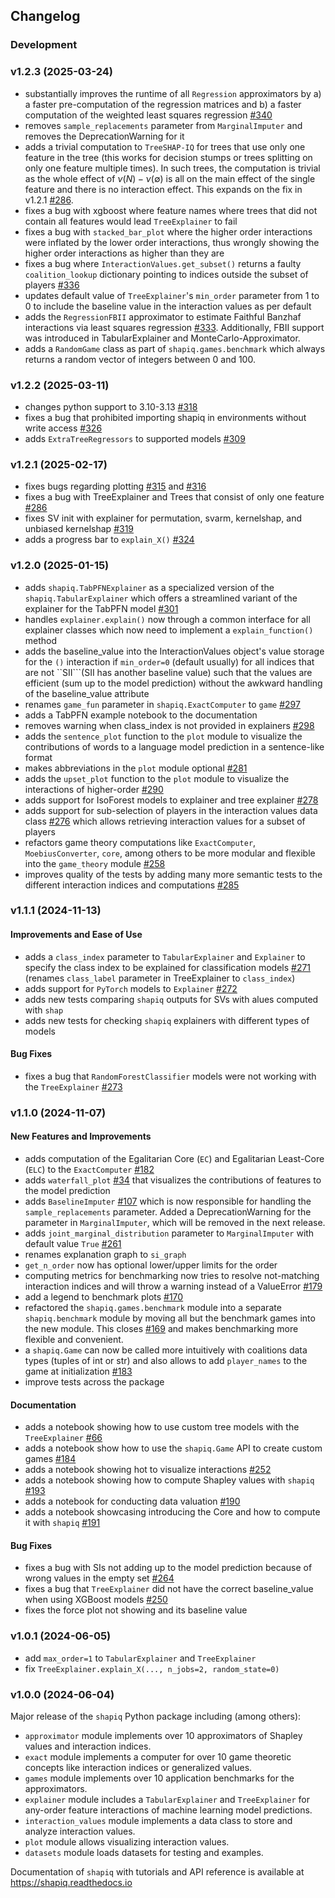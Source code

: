 ## Changelog

### Development

### v1.2.3 (2025-03-24)
- substantially improves the runtime of all `Regression` approximators by a) a faster pre-computation of the regression matrices and b) a faster computation of the weighted least squares regression [#340](https://github.com/mmschlk/shapiq/issues/340)
- removes `sample_replacements` parameter from `MarginalImputer` and removes the DeprecationWarning for it
- adds a trivial computation to `TreeSHAP-IQ` for trees that use only one feature in the tree (this works for decision stumps or trees splitting on only one feature multiple times). In such trees, the computation is trivial as the whole effect of $\nu(N) - \nu(\emptyset)$ is all on the main effect of the single feature and there is no interaction effect. This expands on the fix in v1.2.1 [#286](https://github.com/mmschlk/shapiq/issues/286).
- fixes a bug with xgboost where feature names where trees that did not contain all features would lead `TreeExplainer` to fail
- fixes a bug with `stacked_bar_plot` where the higher order interactions were inflated by the lower order interactions, thus wrongly showing the higher order interactions as higher than they are
- fixes a bug where `InteractionValues.get_subset()` returns a faulty `coalition_lookup` dictionary pointing to indices outside the subset of players [#336](https://github.com/mmschlk/shapiq/issues/336)
- updates default value of `TreeExplainer`'s `min_order` parameter from 1 to 0 to include the baseline value in the interaction values as per default
- adds the `RegressionFBII` approximator to estimate Faithful Banzhaf interactions via least squares regression [#333](https://github.com/mmschlk/shapiq/pull/333). Additionally, FBII support was introduced in TabularExplainer and MonteCarlo-Approximator.
- adds a `RandomGame` class as part of `shapiq.games.benchmark` which always returns a random vector of integers between 0 and 100.

### v1.2.2 (2025-03-11)
- changes python support to 3.10-3.13 [#318](https://github.com/mmschlk/shapiq/pull/318)
- fixes a bug that prohibited importing shapiq in environments without write access [#326](https://github.com/mmschlk/shapiq/issues/326)
- adds `ExtraTreeRegressors` to supported models [#309](https://github.com/mmschlk/shapiq/pull/309)

### v1.2.1 (2025-02-17)
- fixes bugs regarding plotting [#315](https://github.com/mmschlk/shapiq/issues/315) and [#316](https://github.com/mmschlk/shapiq/issues/316)
- fixes a bug with TreeExplainer and Trees that consist of only one feature [#286](https://github.com/mmschlk/shapiq/issues/286)
- fixes SV init with explainer for permutation, svarm, kernelshap, and unbiased kernelshap [#319](https://github.com/mmschlk/shapiq/issues/319)
- adds a progress bar to `explain_X()` [#324](https://github.com/mmschlk/shapiq/issues/324)

### v1.2.0 (2025-01-15)
- adds ``shapiq.TabPFNExplainer`` as a specialized version of the ``shapiq.TabularExplainer`` which offers a streamlined variant of the explainer for the TabPFN model [#301](https://github.com/mmschlk/shapiq/issues/301)
- handles ``explainer.explain()`` now through a common interface for all explainer classes which now need to implement a ``explain_function()`` method
- adds the baseline_value into the InteractionValues object's value storage for the ``()`` interaction if ``min_order=0`` (default usually) for all indices that are not ``SII```(SII has another baseline value) such that the values are efficient (sum up to the model prediction) without the awkward handling of the baseline_value attribute
- renames ``game_fun`` parameter in ``shapiq.ExactComputer`` to ``game`` [#297](https://github.com/mmschlk/shapiq/issues/297)
- adds a TabPFN example notebook to the documentation
- removes warning when class_index is not provided in explainers [#298](https://github.com/mmschlk/shapiq/issues/298)
- adds the `sentence_plot` function to the `plot` module to visualize the contributions of words to a language model prediction in a sentence-like format
- makes abbreviations in the `plot` module optional [#281](https://github.com/mmschlk/shapiq/issues/281)
- adds the `upset_plot` function to the `plot` module to visualize the interactions of higher-order [#290](https://github.com/mmschlk/shapiq/issues/290)
- adds support for IsoForest models to explainer and tree explainer [#278](https://github.com/mmschlk/shapiq/issues/278)
- adds support for sub-selection of players in the interaction values data class [#276](https://github.com/mmschlk/shapiq/issues/276) which allows retrieving interaction values for a subset of players
- refactors game theory computations like `ExactComputer`, `MoebiusConverter`, `core`, among others to be more modular and flexible into the `game_theory` module [#258](https://github.com/mmschlk/shapiq/issues/258)
- improves quality of the tests by adding many more semantic tests to the different interaction indices and computations [#285](https://github.com/mmschlk/shapiq/pull/285)

### v1.1.1 (2024-11-13)

#### Improvements and Ease of Use
- adds a `class_index` parameter to `TabularExplainer` and `Explainer` to specify the class index to be explained for classification models [#271](https://github.com/mmschlk/shapiq/issues/271) (renames `class_label` parameter in TreeExplainer to `class_index`)
- adds support for `PyTorch` models to `Explainer` [#272](https://github.com/mmschlk/shapiq/issues/272)
- adds new tests comparing `shapiq` outputs for SVs with alues computed with `shap`
- adds new tests for checking `shapiq` explainers with different types of models

#### Bug Fixes
- fixes a bug that `RandomForestClassifier` models were not working with the `TreeExplainer` [#273](https://github.com/mmschlk/shapiq/issues/273)

### v1.1.0 (2024-11-07)

#### New Features and Improvements
- adds computation of the Egalitarian Core (`EC`) and Egalitarian Least-Core (`ELC`) to the `ExactComputer` [#182](https://github.com/mmschlk/shapiq/issues/182)
- adds `waterfall_plot` [#34](https://github.com/mmschlk/shapiq/issues/34) that visualizes the contributions of features to the model prediction
- adds `BaselineImputer` [#107](https://github.com/mmschlk/shapiq/issues/107) which is now responsible for handling the `sample_replacements` parameter. Added a DeprecationWarning for the parameter in `MarginalImputer`, which will be removed in the next release.
- adds `joint_marginal_distribution` parameter to `MarginalImputer` with default value `True` [#261](https://github.com/mmschlk/shapiq/issues/261)
- renames explanation graph to `si_graph`
- `get_n_order` now has optional lower/upper limits for the order
- computing metrics for benchmarking now tries to resolve not-matching interaction indices and will throw a warning instead of a ValueError [#179](https://github.com/mmschlk/shapiq/issues/179)
- add a legend to benchmark plots [#170](https://github.com/mmschlk/shapiq/issues/170)
- refactored the `shapiq.games.benchmark` module into a separate `shapiq.benchmark` module by moving all but the benchmark games into the new module. This closes [#169](https://github.com/mmschlk/shapiq/issues/169) and makes benchmarking more flexible and convenient.
- a `shapiq.Game` can now be called more intuitively with coalitions data types (tuples of int or str) and also allows to add `player_names` to the game at initialization [#183](https://github.com/mmschlk/shapiq/issues/183)
- improve tests across the package

#### Documentation
- adds a notebook showing how to use custom tree models with the `TreeExplainer` [#66](https://github.com/mmschlk/shapiq/issues/66)
- adds a notebook show how to use the `shapiq.Game` API to create custom games [#184](https://github.com/mmschlk/shapiq/issues/184)
- adds a notebook showing hot to visualize interactions [#252](https://github.com/mmschlk/shapiq/issues/252)
- adds a notebook showing how to compute Shapley values with `shapiq` [#193](https://github.com/mmschlk/shapiq/issues/197)
- adds a notebook for conducting data valuation [#190](https://github.com/mmschlk/shapiq/issues/190)
- adds a notebook showcasing introducing the Core and how to compute it with `shapiq` [#191](https://github.com/mmschlk/shapiq/issues/191)

#### Bug Fixes
- fixes a bug with SIs not adding up to the model prediction because of wrong values in the empty set [#264](https://github.com/mmschlk/shapiq/issues/264)
- fixes a bug that `TreeExplainer` did not have the correct baseline_value when using XGBoost models [#250](https://github.com/mmschlk/shapiq/issues/250)
- fixes the force plot not showing and its baseline value

### v1.0.1 (2024-06-05)

- add `max_order=1` to `TabularExplainer` and `TreeExplainer`
- fix `TreeExplainer.explain_X(..., n_jobs=2, random_state=0)`

### v1.0.0 (2024-06-04)

Major release of the `shapiq` Python package including (among others):

- `approximator` module implements over 10 approximators of Shapley values and interaction indices.
- `exact` module implements a computer for over 10 game theoretic concepts like interaction indices or generalized values.
- `games` module implements over 10 application benchmarks for the approximators.
- `explainer` module includes a `TabularExplainer` and `TreeExplainer` for any-order feature interactions of machine learning model predictions.
- `interaction_values` module implements a data class to store and analyze interaction values.
- `plot` module allows visualizing interaction values.
- `datasets` module loads datasets for testing and examples.

Documentation of `shapiq` with tutorials and API reference is available at https://shapiq.readthedocs.io
